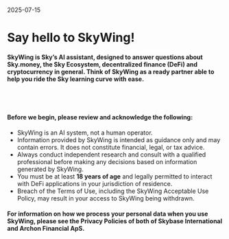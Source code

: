 2025-07-15

# Say hello to SkyWing\!

#### SkyWing is Sky’s AI assistant, designed to answer questions about Sky.money, the Sky Ecosystem, decentralized finance (DeFi) and cryptocurrency in general. Think of SkyWing as a ready partner able to help you ride the Sky learning curve with ease.

<br><br>

#### Before we begin, please review and acknowledge the following:

- SkyWing is an AI system, not a human operator.
- Information provided by SkyWing is intended as guidance only and may contain errors. It does not constitute financial, legal, or tax advice.
- Always conduct independent research and consult with a qualified professional before making any decisions based on information generated by SkyWing.
- You must be at least **18 years of age** and legally permitted to interact with DeFi applications in your jurisdiction of residence.
- Breach of the Terms of Use, including the SkyWing Acceptable Use Policy, may result in your access to SkyWing being withdrawn.

#### For information on how we process your personal data when you use SkyWing, please see the Privacy Policies of both of Skybase International and Archon Financial ApS.
